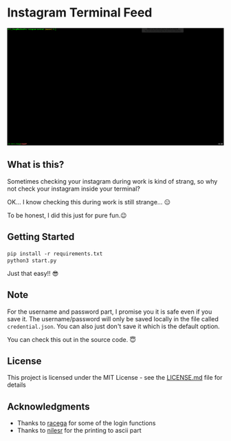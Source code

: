 # Instagram Terminal Feed
<p align="center">
<img src="demo.gif">
</p>

## What is this?
Sometimes checking your instagram during work is kind of strang, so why not check your instagram inside your terminal?

OK... I know checking this during work is still strange... :expressionless:

To be honest, I did this just for pure fun.:wink:

## Getting Started
```
pip install -r requirements.txt
python3 start.py
```
Just that easy!! :sunglasses:

## Note
For the username and password part, I promise you it is safe even if you save it. The username/password will only be saved locally in the file called `credential.json`. You can also just don't save it which is the default option. 

You can check this out in the source code. :innocent:

## License

This project is licensed under the MIT License - see the [LICENSE.md](LICENSE.md) file for details

## Acknowledgments
* Thanks to [racega](https://github.com/rarcega/instagram-scraper) for some of the login functions
* Thanks to [nilesr](https://github.com/nilesr/braille-art) for the printing to ascii part
